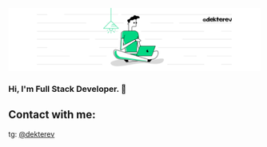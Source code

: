 ![image](https://github.com/dekterev/dekterev/blob/main/Green%20and%20White%20Technology%20LinkedIn%20Banner.png)
### Hi, I'm Full Stack Developer. 👋

<!--
**dekterev/dekterev** is a ✨ _special_ ✨ repository because its `README.md` (this file) appears on your GitHub profile.

Here are some ideas to get you started:

- 🔭 I’m currently working on ...
- 🌱 I’m currently learning ...
- 👯 I’m looking to collaborate on ...
- 🤔 I’m looking for help with ...
- 💬 Ask me about ...
- 📫 How to reach me: ...
- 😄 Pronouns: ...
- ⚡ Fun fact: ...
-->

## Contact with me:
tg: [@dekterev](https://telegram.org/dekterev)
